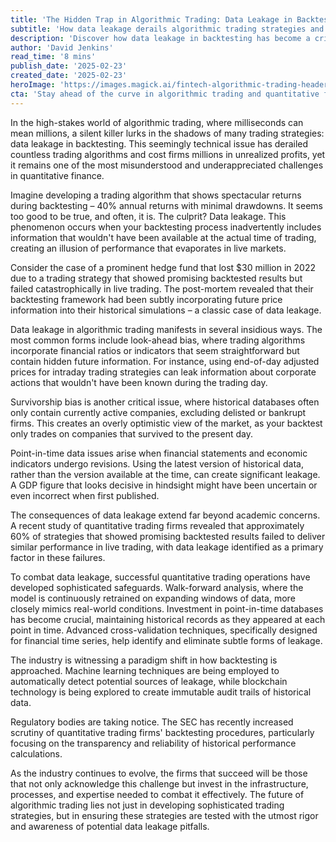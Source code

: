 ```yaml
---
title: 'The Hidden Trap in Algorithmic Trading: Data Leakage in Backtesting'
subtitle: 'How data leakage derails algorithmic trading strategies and costs firms millions'
description: 'Discover how data leakage in backtesting has become a critical challenge in algorithmic trading, costing firms millions and derailing seemingly profitable strategies. Learn about the common pitfalls and sophisticated safeguards being developed to combat this hidden threat.'
author: 'David Jenkins'
read_time: '8 mins'
publish_date: '2025-02-23'
created_date: '2025-02-23'
heroImage: 'https://images.magick.ai/fintech-algorithmic-trading-header.jpg'
cta: 'Stay ahead of the curve in algorithmic trading and quantitative finance. Follow us on LinkedIn for more expert insights and analysis on the latest developments in trading technology and risk management.'
---
```


In the high-stakes world of algorithmic trading, where milliseconds can mean millions, a silent killer lurks in the shadows of many trading strategies: data leakage in backtesting. This seemingly technical issue has derailed countless trading algorithms and cost firms millions in unrealized profits, yet it remains one of the most misunderstood and underappreciated challenges in quantitative finance.

Imagine developing a trading algorithm that shows spectacular returns during backtesting – 40% annual returns with minimal drawdowns. It seems too good to be true, and often, it is. The culprit? Data leakage. This phenomenon occurs when your backtesting process inadvertently includes information that wouldn't have been available at the actual time of trading, creating an illusion of performance that evaporates in live markets.

Consider the case of a prominent hedge fund that lost $30 million in 2022 due to a trading strategy that showed promising backtested results but failed catastrophically in live trading. The post-mortem revealed that their backtesting framework had been subtly incorporating future price information into their historical simulations – a classic case of data leakage.

Data leakage in algorithmic trading manifests in several insidious ways. The most common forms include look-ahead bias, where trading algorithms incorporate financial ratios or indicators that seem straightforward but contain hidden future information. For instance, using end-of-day adjusted prices for intraday trading strategies can leak information about corporate actions that wouldn't have been known during the trading day.

Survivorship bias is another critical issue, where historical databases often only contain currently active companies, excluding delisted or bankrupt firms. This creates an overly optimistic view of the market, as your backtest only trades on companies that survived to the present day.

Point-in-time data issues arise when financial statements and economic indicators undergo revisions. Using the latest version of historical data, rather than the version available at the time, can create significant leakage. A GDP figure that looks decisive in hindsight might have been uncertain or even incorrect when first published.

The consequences of data leakage extend far beyond academic concerns. A recent study of quantitative trading firms revealed that approximately 60% of strategies that showed promising backtested results failed to deliver similar performance in live trading, with data leakage identified as a primary factor in these failures.

To combat data leakage, successful quantitative trading operations have developed sophisticated safeguards. Walk-forward analysis, where the model is continuously retrained on expanding windows of data, more closely mimics real-world conditions. Investment in point-in-time databases has become crucial, maintaining historical records as they appeared at each point in time. Advanced cross-validation techniques, specifically designed for financial time series, help identify and eliminate subtle forms of leakage.

The industry is witnessing a paradigm shift in how backtesting is approached. Machine learning techniques are being employed to automatically detect potential sources of leakage, while blockchain technology is being explored to create immutable audit trails of historical data.

Regulatory bodies are taking notice. The SEC has recently increased scrutiny of quantitative trading firms' backtesting procedures, particularly focusing on the transparency and reliability of historical performance calculations.

As the industry continues to evolve, the firms that succeed will be those that not only acknowledge this challenge but invest in the infrastructure, processes, and expertise needed to combat it effectively. The future of algorithmic trading lies not just in developing sophisticated trading strategies, but in ensuring these strategies are tested with the utmost rigor and awareness of potential data leakage pitfalls.